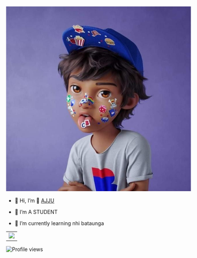 ![Image of Info](https://github.com/ajit-bahari/ajju/blob/main/info.png)
- 👋 Hi, I’m 👋 [AJJU](https://t.me/i_Ajit)

- 👀 I’m A STUDENT

- 🌱 I’m currently learning nhi bataunga


<table>
  <tr>
    <td valign="top"><img src="https://github-readme-stats.vercel.app/api?username=ajit-bahari&show_icons=true&title_color=ffffff&icon_color=34abeb&text_color=ffffff&bg_color=000000"/></td>
  </tr>
</table>


    
![Profile views](https://komarev.com/ghpvc/?username=Ajit-Bahari&color=blue&style=flat-square&label=Profile+Views)




